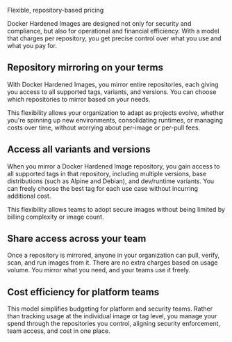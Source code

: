 Flexible, repository-based pricing


Docker Hardened Images are designed not only for security and compliance, but
also for operational and financial efficiency. With a model that charges per
repository, you get precise control over what you use and what you pay for.

## Repository mirroring on your terms

With Docker Hardened Images, you mirror entire repositories, each giving you
access to all supported tags, variants, and versions. You can choose which
repositories to mirror based on your needs.

This flexibility allows your organization to adapt as projects evolve, whether
you're spinning up new environments, consolidating runtimes, or managing costs
over time, without worrying about per-image or per-pull fees.

## Access all variants and versions

When you mirror a Docker Hardened Image repository, you gain access to all
supported tags in that repository, including multiple versions, base
distributions (such as Alpine and Debian), and dev/runtime variants. You can
freely choose the best tag for each use case without incurring additional cost.

This flexibility allows teams to adopt secure images without being limited by
billing complexity or image count.

## Share access across your team

Once a repository is mirrored, anyone in your organization can pull, verify,
scan, and run images from it. There are no extra charges based on usage volume.
You mirror what you need, and your teams use it freely.

## Cost efficiency for platform teams

This model simplifies budgeting for platform and security teams. Rather than
tracking usage at the individual image or tag level, you manage your spend
through the repositories you control, aligning security enforcement, team access,
and cost in one place.
